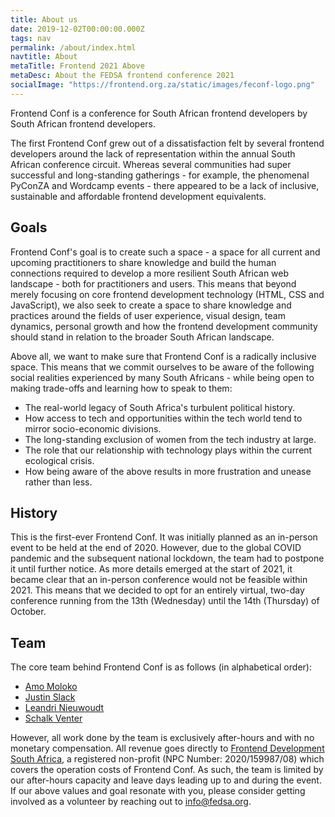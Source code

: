 ```yaml
---
title: About us
date: 2019-12-02T00:00:00.000Z
tags: nav
permalink: /about/index.html
navtitle: About
metaTitle: Frontend 2021 Above
metaDesc: About the FEDSA frontend conference 2021
socialImage: "https://frontend.org.za/static/images/feconf-logo.png"
---
```

Frontend Conf is a conference for South African frontend developers by South African frontend developers.

The first Frontend Conf grew out of a dissatisfaction felt by several frontend developers around the lack of representation within the annual South African conference circuit. Whereas several communities had super successful and long-standing gatherings - for example, the phenomenal PyConZA and Wordcamp events - there appeared to be a lack of inclusive, sustainable and affordable frontend development equivalents.

## Goals

Frontend Conf's goal is to create such a space - a space for all current and upcoming practitioners to share knowledge and build the human connections required to develop a more resilient South African web landscape - both for practitioners and users. This means that beyond merely focusing on core frontend development technology (HTML, CSS and JavaScript), we also seek to create a space to share knowledge and practices around the fields of user experience, visual design, team dynamics, personal growth and how the frontend development community should stand in relation to the broader South African landscape.

Above all, we want to make sure that Frontend Conf is a radically inclusive space. This means that we commit ourselves to be aware of the following social realities experienced by many South Africans - while being open to making trade-offs and learning how to speak to them:
- The real-world legacy of South Africa's turbulent political history.
- How access to tech and opportunities within the tech world tend to mirror socio-economic divisions.
- The long-standing exclusion of women from the tech industry at large.
- The role that our relationship with technology plays within the current ecological crisis.
- How being aware of the above results in more frustration and unease rather than less.

## History
This is the first-ever Frontend Conf. It was initially planned as an in-person event to be held at the end of 2020. However, due to the global COVID pandemic and the subsequent national lockdown, the team had to postpone it until further notice. As more details emerged at the start of 2021, it became clear that an in-person conference would not be feasible within 2021. This means that we decided to opt for an entirely virtual, two-day conference running from the 13th (Wednesday) until the 14th (Thursday) of October.

## Team
The core team behind Frontend Conf is as follows (in alphabetical order):
- [Amo Moloko](https://github.com/AmoDinho)
- [Justin Slack](https://github.com/justinslack)
- [Leandri Nieuwoudt](https://github.com/Lean3Viljoen94)
- [Schalk Venter](https://github.com/schalkventer)

However, all work done by the team is exclusively after-hours and with no monetary compensation. All revenue goes directly to [Frontend Development South Africa](https://fedsa.org/), a registered non-profit (NPC Number: 2020/159987/08) which covers the operation costs of Frontend Conf. As such, the team is limited by our after-hours capacity and leave days leading up to and during the event. If our above values and goal resonate with you, please consider getting involved as a volunteer by reaching out to [info@fedsa.org](mailto:info@fedsa.org).
